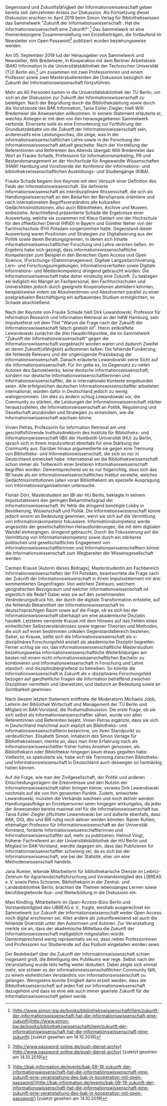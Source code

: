 Gegenstand und Zukunftsfähigkeit der Informationswissenschaft geben
bereits seit Jahrzehnten Anlass zur Diskussion. Als Fortsetzung dieser
Diskussion erschien im April 2019 beim Simon Verlag für
Bibliothekswissen das Sammelwerk "Zukunft der Informationswissenschaft :
Hat die Informationswissenschaft eine Zukunft?".[^1] Das Sammelwerk ist
eine themenbezogene Zusammenstellung von Einzelbeiträgen, die
fortlaufend im Newsletter von Open Password[^2] publiziert wurden
beziehungsweise werden.

Am 05. September 2019 lud der Herausgeber von Sammelwerk und Newsletter,
Willi Bredemeier, in Kooperation mit dem Berliner Arbeitskreis (BAK)
Information in die Universitätsbibliothek der Technischen Universität
(TU) Berlin ein,[^3] um zusammen mit zwei Professorinnen und einem
Professor sowie zwei Masterstudierenden die Diskussion bezüglich der
Zukunft der Informationswissenschaft fortzuführen.

Mehr als 60 Personen kamen in die Universitätsbibliothek der TU Berlin,
um sich an der Diskussion zur Zukunft der Informationswissenschaft zu
beteiligen. Nach der Begrüßung durch die Bibliotheksleitung sowie durch
die Vorsitzende des BAK Information, Tania Estler-Ziegler, hieß Willi
Bredemeier die Anwesenden willkommen. In seinem Statement erläuterte er,
welches Anliegen er mit dem von ihm herausgegebenen Sammelwerk verbinde.
Einerseits solle es eine Ermunterung zur Fortführung der
Grundsatzdebatte um die Zukunft der Informationswissenschaft sein,
andererseits eine Leistungsschau, die zeige, was in der
informationswissenschaftlichen Lehre sowie in der Forschung der
Informationswissenschaft aktuell geschehe. Nach der Vorstellung der
Referentinnen und Referenten des Abends übergab Willi Bredemeier das
Wort an Frauke Schade, Professorin für Informationsmarketing, PR und
Bestandsmanagement an der Hochschule für Angewandte Wissenschaften (HAW)
Hamburg und Vorsitzende der Konferenz der informations- und
bibliothekswissenschaftlichen Ausbildungs- und Studiengänge (KIBA).

Frauke Schade begann ihre Keynote mit dem Versuch einer Definition des
Felds der Informationswissenschaft. Sie definierte
Informationswissenschaft als interdisziplinäre Wissenschaft, die sich
als Handlungswissenschaft an den Bedarfen der Berufspraxis orientiere
und nach internationalem Begriffsverständnis alle kulturellen
Gedächtnisinstitutionen, also auch Bibliotheken, Archive und Museen,
einbeziehe. Anschließend präsentierte Schade die Ergebnisse einer
Auswertung, welche sie zusammen mit Klaus Gantert von der Hochschule für
den öffentlichen Dienst (HföD) in Bayern und Günther Neher von der
Fachhochschule (FH) Potsdam vorgenommen hatte. Gegenstand dieser
Auswertung waren Positionen und Strategien zur Digitalisierung aus der
Politik sowie deren Beratungsgremien, in denen sich Inhalte
informationswissenschaftlicher Forschung und Lehre verorten ließen. Im
Ergebnis habe sich gezeigt, dass informationswissenschaftliche
Kompetenzen zum Beispiel in den Bereichen Open Access und Open Science,
(Forschungs-)Datenmanagement, Digitale Langzeitarchivierung, Lern- und
Forschungsumgebungen, Informationsverhalten sowie Digitale Informations-
und Medienkompetenz dringend gebraucht würden. Die
Informationswissenschaft habe daher eindeutig eine Zukunft. Zu beklagen
sei lediglich ein Mangel an Fachpersonal, den Fachhochschulen und
Universitäten jedoch durch geeignete Kooperationen abmildern könnten,
beispielsweise indem sie Absolventinnen und Absolventen parallel zu
einer postgradualen Beschäftigung ein aufbauendes Studium ermöglichten,
so Schade abschließend.

Nach der Keynote von Frauke Schade hielt Dirk Lewandowski, Professor für
Information Research und Information Retrieval an der HAW Hamburg, sein
Impulsreferat mit dem Titel "Warum die Frage nach der Zukunft der
Informationswissenschaft falsch gestellt ist". Hierin entkräftete
Lewandowski zunächst die drei Hauptkritikpunkte, die im Sammelwerk
"Zukunft der Informationswissenschaft" gegen die
Informationswissenschaft vorgebracht worden waren und dadurch Zweifel an
deren Zukunft(sfähigkeit) aufkommen ließen: Die fehlende Fundierung, die
fehlende Relevanz und der ungenügende Praxisbezug der
Informationswissenschaft. Danach erläuterte Lewandowski seine Sicht auf
die Informationswissenschaft. Für ihn gebe es, im Gegensatz zu vielen
Autoren des Sammelwerks, keine deutsche Informationswissenschaft,
sondern nur deutsche Informationswissenschaftlerinnen und
Informationswissenschaftler, die in internationale Kontexte eingebunden
seien. Alle erfolgreichen deutschen Informationswissenschaftler
arbeiteten international, würden dafür in Deutschland jedoch zu wenig
wahrgenommen. Um dies zu ändern schlug Lewandowski vor, die Community zu
stärken, die Leistungen der Informationswissenschaft stärker
herauszustellen, die Informationswissenschaft an Politik, Regulierung
und Gesellschaft anzubinden und Strategien zu entwickeln, wie die
Informationswissenschaft wachsen könne.

Vivien Petras, Professorin für Information Retrieval am und
geschäftsführende Institutsdirektorin des Instituts für Bibliotheks- und
Informationswissenschaft (IBI) der Humboldt-Universität (HU) zu Berlin,
sprach sich in ihrem Impulsreferat ebenfalls für eine Stärkung der
Community aus. Darüber hinaus argumentierte sie gegen eine Trennung von
Bibliotheks- und Informationswissenschaft, die sich so nur in
Deutschland entwickelt habe. International sei die
Bibliothekswissenschaft schon immer als Teilbereich einer breiteren
Informationswissenschaft begriffen worden. Dementsprechend sei es nur
folgerichtig, dass sich das IBI heute als ein
informationswissenschaftliches Institut verstehe, welches
Gedächtnisinstitutionen (allen voran Bibliotheken) als spezielle
Ausprägung von Informationsorganisationen untersuche.

Florian Dörr, Masterstudent am IBI der HU Berlin, beklagte in seinem
Impulsstatement den geringen Bekanntheitsgrad der
Informationswissenschaft. Ihr fehle die dringend benötigte Lobby in
Bevölkerung, Wissenschaft und Politik. Die Informationswissenschaft
könne jedoch enorm an Bedeutung gewinnen, wenn sie sich auf die
Vermittlung von Informationskompetenz fokussiere. Informationskompetenz
werde angesichts der gesellschaftlichen Herausforderungen, die mit dem
digitalen Wandel einhergingen, dringend gebraucht. Durch die
Fokussierung auf die Vermittlung von Informationskompetenz sowie durch
ein stärkeres politisches und gesellschaftliches Engagement von
Informationswissenschaftlerinnen und Informationswissenschaftlern könne
die Informationswissenschaft zum Wegbereiter der Wissensgesellschaft
werden.

Carmen Krause \[Autorin dieses Beitrags\], Masterstudentin am
Fachbereich Informationswissenschaften der FH Potsdam, beantwortete die
Frage nach der Zukunft der Informationswissenschaft in ihrem
Impulsstatement mit drei kommentierten Gegenfragen: Von welchem
Zeitraum, welchem geografischen Bezugsraum und welcher
Informationswissenschaft ist eigentlich die Rede? Dabei wies sie auf den
zunehmenden Veränderungsdruck hin, der durch die digitale Transformation
entstehe, auf die fehlende Bekanntheit der Informationswissenschaft im
deutschsprachigen Raum sowie auf die Frage, ob es sich bei der
Informationswissenschaft überhaupt um eine akademische Disziplin
handelt. Letzteres verneinte Krause mit dem Hinweis auf das Fehlen eines
einheitlichen Selbstverständnisses sowie eigener Theorien und Methoden,
die sich auf einen bestimmten unikalen Gegenstandsbereich beziehen.
Daher, so Krause, sollte sich die Informationswissenschaft als
x-disziplinäres Forschungsfeld anstatt als akademische Disziplin
begreifen. Ferner schlug sie vor, das informationswissenschaftliche
Masterstudium beziehungsweise informationswissenschaftliche
Weiterbildungen am besten mit einem nicht-informationswissenschaftlichen
Bachelor zu kombinieren und Informationswissenschaft in Forschung und
Lehre standort- und disziplinübergreifend zu betreiben. So könnte die
Informationswissenschaft in Zukunft als x-disziplinäres Forschungsfeld
bezogen auf ganzheitliche Fragen die Information betreffend zwischen
Disziplinen vermitteln und übersetzen, und dadurch an Bedeutung sowie an
Sichtbarkeit gewinnen.

Nach diesem letzten Statement eröffnete die Moderatorin Michaela Jobb,
Leiterin der Bibliothek Wirtschaft und Management der TU Berlin und
Mitglied im BAK-Vorstand, die Podiumsdiskussion. Die erste Frage, ob sie
sich selbst als Informationswissenschaftler sähen, wurde von allen
Referentinnen und Referenten bejaht. Vivien Petras ergänzte, dass sie
sich in Deutschland manchmal auch explizit als Bibliotheks- und
Informationswissenschaftlerin bezeichne, um ihren Standpunkt zu
verdeutlichen. Elisabeth Simon, Inhaberin des Simon Verlags für
Bibliothekswissen, merkte an, dass man ihrer Erfahrung nach als
Informationswissenschaftler früher hohes Ansehen genossen, als
Bibliothekarin oder Bibliothekar hingegen kaum etwas gegolten habe.
Vielleicht, so spekulierte sie, habe sich die Trennung zwischen
Bibliotheks- und Informationswissenschaft in Deutschland auch deswegen
so hartnäckig halten können.

Auf die Frage, wie man der Zivilgesellschaft, der Politik und anderen
Entscheidungsträgern die Erkenntnisse und den Nutzen der
Informationswissenschaft näher bringen könne, verwies Dirk Lewandowski
nochmals auf die von ihm genannten Punkte. Zudem, antwortete
Lewandowski, müssten die Verbände wachsen und noch aktiver werden.
Handlungsaufträge an Einzelpersonen seien hingegen wirkungslos, da jeder
der Anwesenden bereits maximal viel für die Informationswissenschaft
tue. Tania Estler-Ziegler pflichtete Lewandowski bei und äußerte
ebenfalls, dass BAK, DGI, dbv und BIB ruhig noch aktiver werden könnten.
Rainer Kuhlen, ehemaliger Professor für Informationswissenschaft an der
Universität Konstanz, forderte Informationswissenschaftlerinnen und
Informationswissenschaftler auf, mehr zu publizieren. Helmut Voigt,
früherer Fachreferent an der Universitätsbibliothek der HU Berlin und Mitglied im BAK-Vorstand,
wandte dagegen ein, dass das Publizieren für Informationswissenschaftler
schwierig sei, da es sich bei der Informationswissenschaft, wie bei der
Statistik, eher um eine Methodenwissenschaft handele.

Jana Rumler, leitende Mitarbeiterin für bibliothekarische Dienste im
Leibniz-Zentrum für Agrarlandschaftsforschung und Vorstandsmitglied des
LIBREAS e. V. sowie Petra Schramm, Bibliothekarin in der Zentral- und
Landesbibliothek Berlin, brachten die Themen lebenslanges Lernen sowie
berufsbegleitende Aus- und Weiterbildung in die Diskussion ein.

Maxi Kindling, Mitarbeiterin im Open-Access-Büro Berlin und
Vorstandsmitglied des LIBREAS e. V., fragte, weshalb ausgerechnet ein
Sammelwerk zur Zukunft der Informationswissenschaft weder Open Access
noch digital erschienen sei. Alles andere als zukunftsweisend sei auch
die fehlende Diversität unter den Autorinnen und Autoren. Zur
Veranstaltung merkte sie an, dass der akademische Mittelbau die Zukunft
der Informationswissenschaft maßgeblich mitgestalten würde.
Dementsprechend wenig repräsentativ sei es, dass neben Professorinnen
und Professoren nur Studierende auf das Podium eingeladen worden seien.

Der Redebedarf über die Zukunft der Informationswissenschaft schien
insgesamt groß, die Beteiligung des Publikums war rege. Selbst nach der
Veranstaltung wurde teils heftig weiter diskutiert. Dabei zeigte sich
einmal mehr, wie schwer es der informationswissenschaftlichen Community
fällt, zu einem einheitlichen Verständnis von Informationswissenschaft
zu gelangen. Wenigstens konnte Einigkeit darin erzielt werden, dass die
Bibliothekswissenschaft auf jeden Fall zur Informationswissenschaft
dazugehöre und dass es eine wie auch immer geartete Zukunft für die
Informationswissenschaft geben werde.

[^1]: [http://www.simon-bw.de/books/bibliothekswissenschaft/item/zukunft-der-informationswissenschaft-hat-die-informationswissenschaft-eine-zukunft](http://www.simon-bw.de/books/bibliothekswissenschaft/item/zukunft-der-informationswissenschaft-hat-die-informationswissenschaft-eine-zukunft)
    \[zuletzt gesehen am 14.10.2019\]

[^2]: [http://www.password-online.de/push-dienst-archiv](http://www.password-online.de/push-dienst-archiv)
    \[zuletzt gesehen am 14.10.2019\]

[^3]: [http://bak-information.de/events/bak-09-19-zukunft-der-informationswissenschaft-hat-die-informationswissenschaft-eine-zukunft-eine-veranstaltung-des-bak-in-kooperation-mit-open-password/](http://bak-information.de/events/bak-09-19-zukunft-der-informationswissenschaft-hat-die-informationswissenschaft-eine-zukunft-eine-veranstaltung-des-bak-in-kooperation-mit-open-password/)
    \[zuletzt gesehen am 14.10.2019\]
